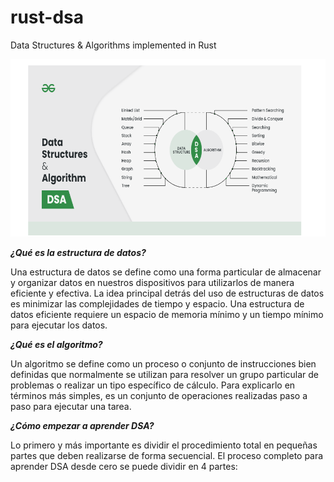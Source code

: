 # rust-dsa

Data Structures &amp; Algorithms implemented in Rust

<p align="center">
  <a href="https://www.geeksforgeeks.org/learn-data-structures-and-algorithms-dsa-tutorial/?ref=ds_lp" target="blank"><img src="https://github.com/mnsh4/rust-dsa/blob/main/docs/DSA-GeeksforGeeks.png" width="" alt="DSA" /></a>
</p>

***¿Qué es la estructura de datos?***

Una estructura de datos se define como una forma particular de almacenar y organizar datos en nuestros dispositivos para utilizarlos de manera eficiente y efectiva. La idea principal detrás del uso de estructuras de datos es minimizar las complejidades de tiempo y espacio. Una estructura de datos eficiente requiere un espacio de memoria mínimo y un tiempo mínimo para ejecutar los datos.

***¿Qué es el algoritmo?***

Un algoritmo se define como un proceso o conjunto de instrucciones bien definidas que normalmente se utilizan para resolver un grupo particular de problemas o realizar un tipo específico de cálculo. Para explicarlo en términos más simples, es un conjunto de operaciones realizadas paso a paso para ejecutar una tarea.

***¿Cómo empezar a aprender DSA?***

Lo primero y más importante es dividir el procedimiento total en pequeñas partes que deben realizarse de forma secuencial. El proceso completo para aprender DSA desde cero se puede dividir en 4 partes:

